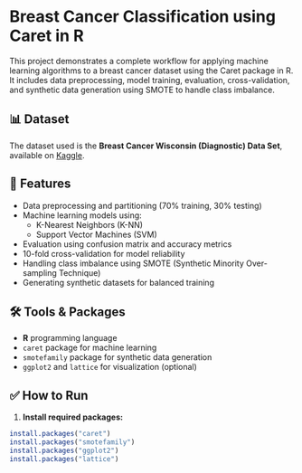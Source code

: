 # Breast Cancer Classification using Caret in R

This project demonstrates a complete workflow for applying machine learning algorithms to a breast cancer dataset using the Caret package in R. It includes data preprocessing, model training, evaluation, cross-validation, and synthetic data generation using SMOTE to handle class imbalance.

## 📊 Dataset

The dataset used is the **Breast Cancer Wisconsin (Diagnostic) Data Set**, available on [Kaggle](https://www.kaggle.com/datasets/uciml/breast-cancer-wisconsin-data).

## 🚀 Features

- Data preprocessing and partitioning (70% training, 30% testing)
- Machine learning models using:
  - K-Nearest Neighbors (K-NN)
  - Support Vector Machines (SVM)
- Evaluation using confusion matrix and accuracy metrics
- 10-fold cross-validation for model reliability
- Handling class imbalance using SMOTE (Synthetic Minority Over-sampling Technique)
- Generating synthetic datasets for balanced training

## 🛠️ Tools & Packages

- **R** programming language
- `caret` package for machine learning
- `smotefamily` package for synthetic data generation
- `ggplot2` and `lattice` for visualization (optional)


## ✅ How to Run

1. **Install required packages:**
```r
install.packages("caret")
install.packages("smotefamily")
install.packages("ggplot2")
install.packages("lattice")



